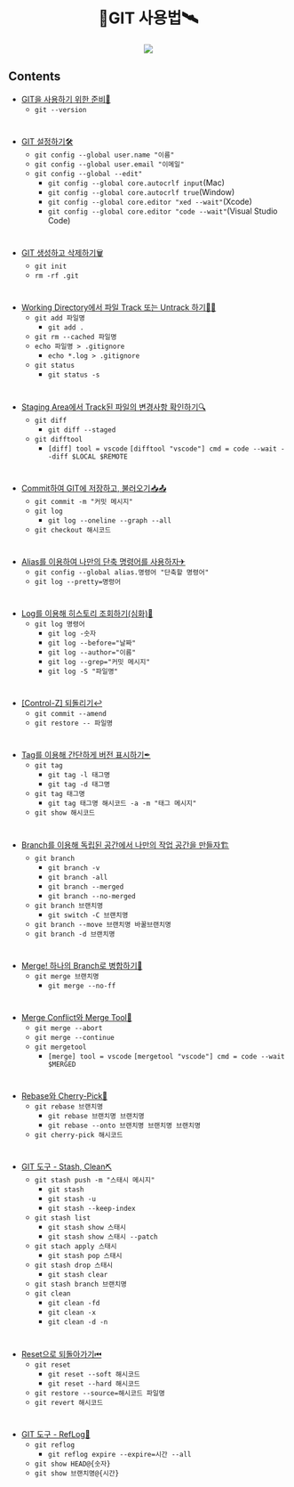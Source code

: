 <h1 align = "center">🚀GIT 사용법🛰</h1>

<p align = "center"><img src = "https://git-scm.com/images/logo@2x.png"/></p>

## Contents
- [GIT을 사용하기 위한 준비💾](https://github.com/sustainable-git/GIT/blob/main/contents/01_preparation.md)
  - `git --version`
#
- [GIT 설정하기🛠](https://github.com/sustainable-git/GIT/blob/main/contents/02_setting.md)
  - `git config --global user.name "이름"`
  - `git config --global user.email "이메일"`
  - `git config --global --edit"`
    - `git config --global core.autocrlf input`(Mac)
    - `git config --global core.autocrlf true`(Window)
    - `git config --global core.editor "xed --wait"`(Xcode)
    - `git config --global core.editor "code --wait"`(Visual Studio Code)
#
- [GIT 생성하고 삭제하기🗑](https://github.com/sustainable-git/GIT/blob/main/contents/03_init.md)
  -  `git init`
  -  `rm -rf .git`
#
- [Working Directory에서 파일 Track 또는 Untrack 하기👀✨](https://github.com/sustainable-git/GIT/blob/main/contents/04_add.md)
  -  `git add 파일명`
     -  `git add .`
  -  `git rm --cached 파일명`
  -  `echo 파일명 > .gitignore`
     - `echo *.log > .gitignore`
  -  `git status`
     -  `git status -s`
#
- [Staging Area에서 Track된 파일의 변경사항 확인하기🔍](https://github.com/sustainable-git/GIT/blob/main/contents/05_diff.md)
  - `git diff`
    - `git diff --staged`
  - `git difftool`
    - `[diff] tool = vscode` `[difftool "vscode"] cmd = code --wait --diff $LOCAL $REMOTE`
#
- [Commit하여 GIT에 저장하고, 불러오기📥📤](https://github.com/sustainable-git/GIT/blob/main/contents/06_commit.md)
  - `git commit -m "커밋 메시지"`
  - `git log`
    - `git log --oneline --graph --all`
  - `git checkout 해시코드`
#
- [Alias를 이용하여 나만의 단축 명령어를 사용하자✈](https://github.com/sustainable-git/GIT/blob/main/contents/07_alias.md)
  - `git config --global alias.명령어 "단축할 명령어"`
  - `git log --pretty=명령어`
#
- [Log를 이용해 히스토리 조회하기(심화)📑](https://github.com/sustainable-git/GIT/blob/main/contents/08_log.md)
  - `git log 명령어`
    - `git log -숫자`
    - `git log --before="날짜"`
    - `git log --author="이름"`
    - `git log --grep="커밋 메시지"`
    - `git log -S "파일명"`
#
- [[Control-Z] 되돌리기↩](https://github.com/sustainable-git/GIT/blob/main/contents/09_undo.md)
  - `git commit --amend`
  - `git restore -- 파일명`
#
- [Tag를 이용해 간단하게 버전 표시하기✒](https://github.com/sustainable-git/GIT/blob/main/contents/10_tag.md)
  - `git tag`
    - `git tag -l 태그명`
    - `git tag -d 태그명`
  - `git tag 태그명`
    - `git tag 태그명 해시코드 -a -m "태그 메시지"`
  - `git show 해시코드`
#
- [Branch를 이용해 독립된 공간에서 나만의 작업 공간을 만들자🏗](https://github.com/sustainable-git/GIT/blob/main/contents/11_branch.md)
  - `git branch`
    - `git branch -v`
    - `git branch -all`
    - `git branch --merged`
    - `git branch --no-merged`
  - `git branch 브랜치명`
    - `git switch -C 브랜치명`
  - `git branch --move 브랜치명 바꿀브랜치명`
  - `git branch -d 브랜치명`
#
- [Merge! 하나의 Branch로 병합하기🔗](https://github.com/sustainable-git/GIT/blob/main/contents/12_merge.md)
  - `git merge 브랜치명`
    - `git merge --no-ff`

#
- [Merge Conflict와 Merge Tool🧷](https://github.com/sustainable-git/GIT/blob/main/contents/13_conflict.md)
  - `git merge --abort`
  - `git merge --continue`
  - `git mergetool`
    - `[merge] tool = vscode` `[mergetool "vscode"] cmd = code --wait $MERGED`
#
- [Rebase와 Cherry-Pick🍒](https://github.com/sustainable-git/GIT/blob/main/contents/14_rebase.md)
  - `git rebase 브랜치명`
    - `git rebase 브랜치명 브랜치명`
    - `git rebase --onto 브랜치명 브랜치명 브랜치명`
  - `git cherry-pick 해시코드`
#
- [GIT 도구 - Stash, Clean⛏](https://github.com/sustainable-git/GIT/blob/main/contents/15_stash.md)
  - `git stash push -m "스태시 메시지"`
    - `git stash`
    - `git stash -u`
    - `git stash --keep-index`
  - `git stash list`
    - `git stash show 스태시`
    - `git stash show 스태시 --patch`
  - `git stach apply 스태시`
    - `git stash pop 스태시`
  - `git stash drop 스태시`
    - `git stash clear`
  - `git stash branch 브랜치명`
  - `git clean`
    - `git clean -fd`
    - `git clean -x`
    - `git clean -d -n`
#
- [Reset으로 되돌아가기⏮](https://github.com/sustainable-git/GIT/blob/main/contents/16_reset.md)
  - `git reset`
    - `git reset --soft 해시코드`
    - `git reset --hard 해시코드`
  - `git restore --source=해시코드 파일명`
  - `git revert 해시코드`
#
- [GIT 도구 - RefLog📜](https://github.com/sustainable-git/GIT/blob/main/contents/17_reflog.md)
  - `git reflog`
    - `git reflog expire --expire=시간 --all`
  - `git show HEAD@{숫자}`
  - `git show 브랜치명@{시간}`
